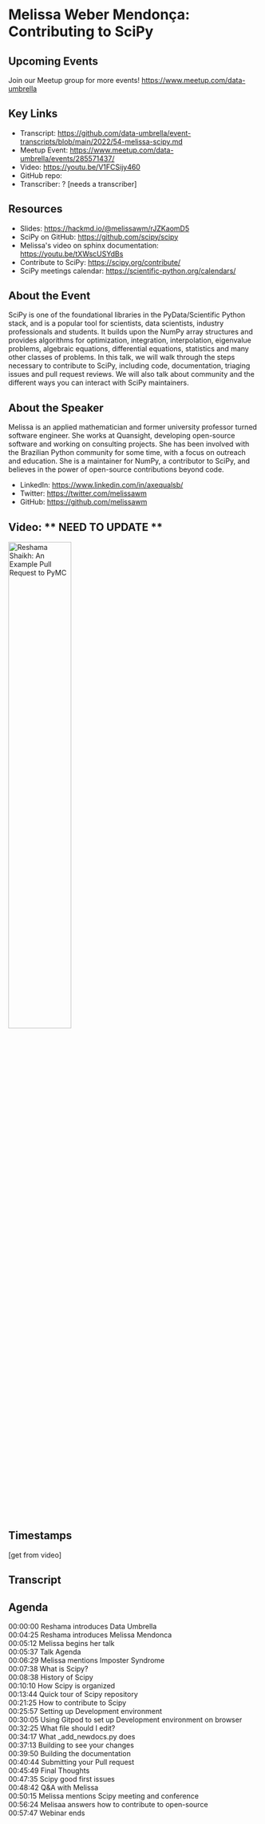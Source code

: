 # Melissa Weber Mendonça: Contributing to SciPy

## Upcoming Events
Join our Meetup group for more events!
https://www.meetup.com/data-umbrella

## Key Links
- Transcript: https://github.com/data-umbrella/event-transcripts/blob/main/2022/54-melissa-scipy.md 
- Meetup Event: https://www.meetup.com/data-umbrella/events/285571437/
- Video: https://youtu.be/V1FCSijy460
- GitHub repo:  
- Transcriber:  ? [needs a transcriber]

## Resources
- Slides:  https://hackmd.io/@melissawm/rJZKaomD5
- SciPy on GitHub: https://github.com/scipy/scipy
- Melissa's video on sphinx documentation: https://youtu.be/tXWscUSYdBs
- Contribute to SciPy:  https://scipy.org/contribute/
- SciPy meetings calendar: https://scientific-python.org/calendars/


## About the Event
SciPy is one of the foundational libraries in the PyData/Scientific Python stack, and is a popular tool for scientists, data scientists, industry professionals and students. It builds upon the NumPy array structures and provides algorithms for optimization, integration, interpolation, eigenvalue problems, algebraic equations, differential equations, statistics and many other classes of problems. In this talk, we will walk through the steps necessary to contribute to SciPy, including code, documentation, triaging issues and pull request reviews. We will also talk about community and the different ways you can interact with SciPy maintainers.

## About the Speaker
Melissa is an applied mathematician and former university professor turned software engineer. She works at Quansight, developing open-source software and working on consulting projects. She has been involved with the Brazilian Python community for some time, with a focus on outreach and education. She is a maintainer for NumPy, a contributor to SciPy, and believes in the power of open-source contributions beyond code.

- LinkedIn: https://www.linkedin.com/in/axequalsb/
- Twitter: https://twitter.com/melissawm
- GitHub: https://github.com/melissawm

## Video:  ** NEED TO UPDATE **

<a href="http://www.youtube.com/watch?feature=player_embedded&v=NbmdFJsnuuo" target="_blank"><img src="http://img.youtube.com/vi/NbmdFJsnuuo/0.jpg"
alt="Reshama Shaikh: An Example Pull Request to PyMC" width="50%" /></a>

## Timestamps
[get from video]

## Transcript
## Agenda
00:00:00 Reshama introduces Data Umbrella\
00:04:25 Reshama introduces Melissa Mendonca\
00:05:12 Melissa begins her talk\
00:05:37 Talk Agenda\
00:06:29 Melissa mentions Imposter Syndrome\
00:07:38 What is Scipy?\
00:08:38 History of Scipy\
00:10:10 How Scipy is organized\
00:13:44 Quick tour of Scipy repository\
00:21:25 How to contribute to Scipy\
00:25:57 Setting up Development environment\
00:30:05 Using Gitpod to set up Development environment on browser\
00:32:25 What file should I edit?\
00:34:17 What \_add\_newdocs.py does\
00:37:13 Building to see your changes\
00:39:50 Building the documentation\
00:40:44 Submitting your Pull request\
00:45:49 Final Thoughts\
00:47:35 Scipy good first issues\
00:48:42 Q&A with Melissa\
00:50:15 Melissa mentions Scipy meeting and conference\
00:56:24 Melisaa answers how to contribute to open-source\
00:57:47 Webinar ends
